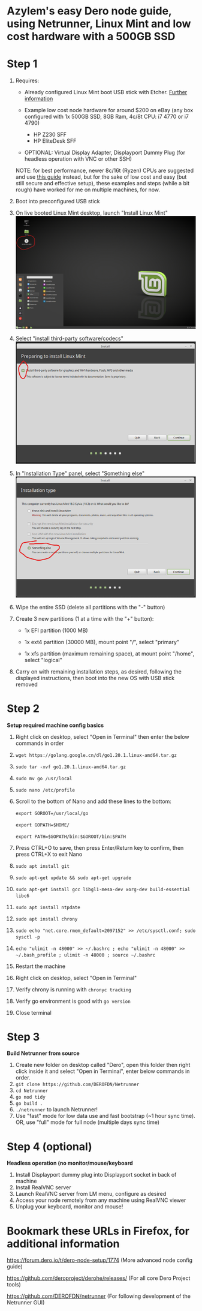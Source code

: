 # Azylem's easy Dero node guide, using Netrunner, Linux Mint and low cost hardware with a 500GB SSD

# Step 1
1. Requires:

	* Already configured Linux Mint boot USB stick with Etcher.
	[Further information](https://linuxmint-installation-guide.readthedocs.io/en/latest/burn.html)

	* Example low cost node hardware for around $200 on eBay (any box configured with 1x 500GB SSD, 8GB Ram, 4c/8t CPU: i7 4770 or i7 4790)
		* HP Z230 SFF
		* HP EliteDesk SFF
	* OPTIONAL: Virtual Display Adapter, Displayport Dummy Plug (for headless operation with VNC or other SSH)

	NOTE: for best performance, newer 8c/16t (Ryzen) CPUs are suggested and use [this guide](https://forum.dero.io/t/dero-node-setup/1774) instead, but for the sake of low cost and easy (but still secure and effective setup), these examples and steps (while a bit rough) have worked for me on multiple machines, for now.

2. Boot into preconfigured USB stick
3. On live booted Linux Mint desktop, launch "Install Linux Mint"
![screenshot](InstallLinuxMint.png)
4. Select "install third-party software/codecs"
![screenshot](InstallThird-party-software.png)
5. In "Installation Type" panel, select "Something else"
![screenshot](SomethingElse.png)
6. Wipe the entire SSD (delete all partitions with the "-" button)
7. Create 3 new partitions (1 at a time with the "+" button):

	* 1x EFI partition (1000 MB)

	* 1x ext4 partition (30000 MB), mount point "/", select "primary"

	* 1x xfs partition (maximum remaining space), at mount point "/home", select "logical"

8. Carry on with remaining installation steps, as desired, following the displayed instructions, then boot into the new OS with USB stick removed

# Step 2
**Setup required machine config basics**
1. Right click on desktop, select "Open in Terminal" then enter the below commands in order
2. `wget https://golang.google.cn/dl/go1.20.1.linux-amd64.tar.gz`
3. `sudo tar -xvf go1.20.1.linux-amd64.tar.gz`
4. `sudo mv go /usr/local`
5. `sudo nano /etc/profile`
6. Scroll to the bottom of Nano and add these lines to the bottom:

	`export GOROOT=/usr/local/go`

	`export GOPATH=$HOME/`

	`export PATH=$GOPATH/bin:$GOROOT/bin:$PATH`

7. Press CTRL+O to save, then press Enter/Return key to confirm, then press CTRL+X to exit Nano
8. `sudo apt install git`
9. `sudo apt-get update && sudo apt-get upgrade`
10. `sudo apt-get install gcc libgl1-mesa-dev xorg-dev build-essential libc6`
11. `sudo apt install ntpdate`
12. `sudo apt install chrony`
13. `sudo echo "net.core.rmem_default=2097152" >> /etc/sysctl.conf; sudo sysctl -p`
14. `echo "ulimit -n 48000" >> ~/.bashrc ; echo "ulimit -n 48000" >> ~/.bash_profile ; ulimit -n 48000 ; source ~/.bashrc`
15. Restart the machine
16. Right click on desktop, select "Open in Terminal"
17. Verify chrony is running with `chronyc tracking`
18. Verify go environment is good with `go version`
19. Close terminal

# Step 3
**Build Netrunner from source**
1. Create new folder on desktop called "Dero", open this folder then right click inside it and select "Open in Terminal", enter below commands in order.
2. `git clone https://github.com/DEROFDN/Netrunner`
3. `cd Netrunner`
4. `go mod tidy`
5. `go build .`
6. `./netrunner` to launch Netrunner! 
7. Use "fast" mode for low data use and fast bootstrap (~1 hour sync time). OR, use "full" mode for full node (multiple days sync time)

# Step 4 (optional)
**Headless operation (no monitor/mouse/keyboard**
1. Install Displayport dummy plug into Displayport socket in back of machine
2. Install RealVNC server
3. Launch RealVNC server from LM menu, configure as desired
4. Access your node remotely from any machine using RealVNC viewer
5. Unplug your keyboard, monitor and mouse!

# Bookmark these URLs in Firefox, for additional information
https://forum.dero.io/t/dero-node-setup/1774 (More advanced node config guide)

https://github.com/deroproject/derohe/releases/ (For all core Dero Project tools)

https://github.com/DEROFDN/netrunner (For following development of the Netrunner GUI)
